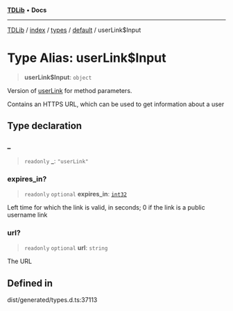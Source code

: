 [**TDLib**](../../../../../../README.md) • **Docs**

***

[TDLib](../../../../../../modules.md) / [index](../../../../../README.md) / [types](../../../README.md) / [default](../README.md) / userLink$Input

# Type Alias: userLink$Input

> **userLink$Input**: `object`

Version of [userLink](userLink-1.md) for method parameters.

Contains an HTTPS URL, which can be used to get information about a user

## Type declaration

### \_

> `readonly` **\_**: `"userLink"`

### expires\_in?

> `readonly` `optional` **expires\_in**: [`int32`](int32-1.md)

Left time for which the link is valid, in seconds; 0 if the link is a public username link

### url?

> `readonly` `optional` **url**: `string`

The URL

## Defined in

dist/generated/types.d.ts:37113
